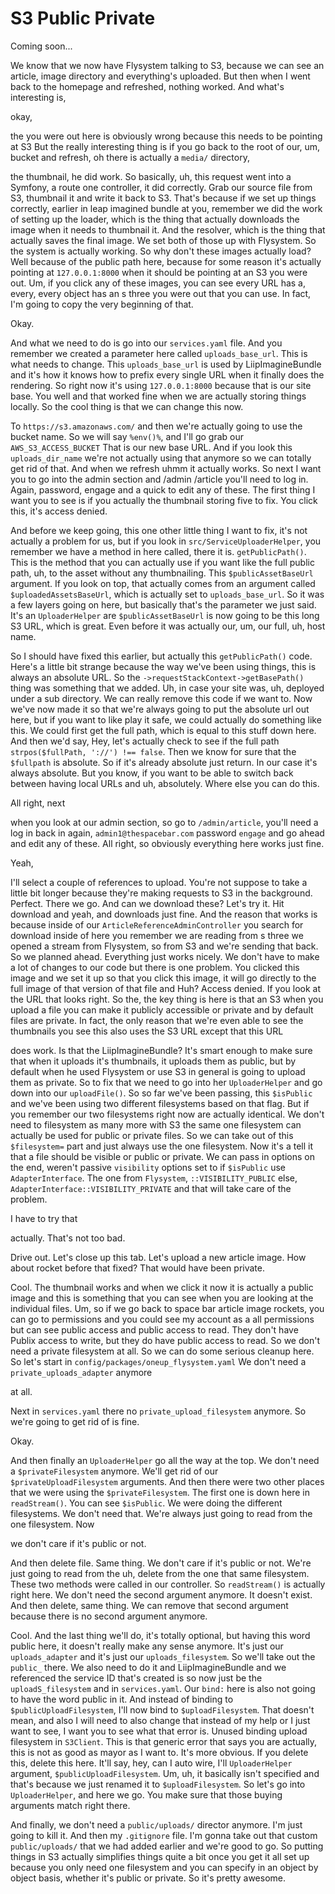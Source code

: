 # S3 Public Private

Coming soon...

We know that we now have Flysystem talking to S3, because we can see an
article, image directory and everything's uploaded. But then when I went back to the
homepage and refreshed, nothing worked. And what's interesting is,

okay,

the you were out here is obviously wrong because this needs to be pointing at S3
But the really interesting thing is if you go back to the root of our, um,
bucket and refresh, oh there is actually a `media/` directory,

the thumbnail, he did work. So basically, uh, this request went into a Symfony, a
route one controller, it did correctly. Grab our source file from S3, thumbnail
it and write it back to S3. That's because if we set up things correctly,
earlier in leap imagined bundle at you, remember we did the work of setting up the
loader, which is the thing that actually downloads the image when it needs to
thumbnail it. And the resolver, which is the thing that actually saves the final
image. We set both of those up with Flysystem. So the system is actually working. So
why don't these images actually load? Well because of the public path here, because
for some reason it's actually pointing at `127.0.0.1:8000` when it
should be pointing at an S3 you were out. Um, if you click any of these images,
you can see every URL has a, every, every object has an s three you were out that you
can use. In fact, I'm going to copy the very beginning of that.

Okay.

And what we need to do is go into our `services.yaml` file. And you remember we created
a parameter here called `uploads_base_url`. This is what needs to change.
This `uploads_base_url` is used by LiipImagineBundle and it's how it knows
how to prefix every single URL when it finally does the rendering. So right now it's
using `127.0.0.1:8000` because that is our site base.
You well and that worked fine when we are actually storing things locally. So the
cool thing is that we can change this now.

To `https://s3.amazonaws.com/` and then we're actually going to use the bucket name. So
we will say `%env()%`, and I'll go grab our `AWS_S3_ACCESS_BUCKET`
That is our new base URL. And if you look this `uploads_dir_name`
we're not actually using that anymore so we can totally get rid of that. And
when we refresh uhmm it actually works. So next I want you to go into the admin
section and /admin /article you'll need to log in. Again, password, engage and a
quick to edit any of these. The first thing I want you to see is if you actually the
thumbnail storing five to fix. You click this, it's access denied.

And before we keep going, this one other little thing I want to fix, it's not
actually a problem for us, but if you look in `src/ServiceUploaderHelper`, you
remember we have a method in here called, there it is. `getPublicPath()`. This is the
method that you can actually use if you want like the full public path, uh, to the
asset without any thumbnailing. This `$publicAssetBaseUrl` argument. If you look
on top, that actually comes from an argument called `$uploadedAssetsBaseUrl`,
which is actually set to `uploads_base_url`. So it was a few layers going on here,
but basically that's the parameter we just said. It's an `UploaderHelper` are 
`$publicAssetBaseUrl` is now going to be this long S3 URL, which is great.
Even before it was actually our, um, our full, uh, host name.

So I should have fixed this earlier, but actually this `getPublicPath()` code. Here's a
little bit strange because the way we've been using things, this is always an
absolute URL. So the `->requestStackContext->getBasePath()` thing was something that we
added. Uh, in case your site was, uh, deployed under a sub directory. We can really
remove this code if we want to. Now we've now made it so that we're always going to
put the absolute url out here, but if you want to like play it safe, we could
actually do something like this. We could first get the full path, which is equal to
this stuff down here. And then we'd say, Hey, let's actually check to see if the full
path `strpos($fullPath, '://') !== false`. Then we know for sure that
the `$fullpath` is absolute. So if it's already absolute just return. In our case it's
always absolute. But you know, if you want to be able to switch back between having
local URLs and uh, absolutely. Where else you can do this.

All right, next

when you look at our admin section, so go to `/admin/article`, you'll need a log in
back in again, `admin1@thespacebar.com` password `engage` and go ahead and edit
any of these. All right, so obviously everything here works just fine.

Yeah,

I'll select a couple of references to upload. You're not suppose to take a little bit
longer because they're making requests to S3 in the background. Perfect. There
we go. And can we download these? Let's try it. Hit download and yeah, and downloads
just fine. And the reason that works is because inside of our 
`ArticleReferenceAdminController` you search for download inside of here you remember we are reading from s
three we opened a stream from Flysystem, so from S3 and we're sending that
back. So we planned ahead. Everything just works nicely. We don't have to make a lot
of changes to our code but there is one problem. You clicked this image and we set it
up so that you click this image, it will go directly to the full image of that
version of that file and Huh? Access denied. If you look at the URL that looks right.
So the, the key thing is here is that an S3 when you upload a file you can make
it publicly accessible or private and by default files are private. In fact, the only
reason that we're even able to see the thumbnails you see this also uses the S3
URL except that this URL

does work. Is that the LiipImagineBundle? It's smart enough to make sure that when
it uploads it's thumbnails, it uploads them as public, but by default when he used
Flysystem or use S3 in general is going to upload them as private. So to fix
that we need to go into her `UploaderHelper` and go down into our `uploadFile()`. So so
far we've been passing, this `$isPublic` and we've been using two different filesystems
based on that flag. But if you remember our two filesystems right now are actually
identical. We don't need to filesystem as many more with S3 the same one
filesystem can actually be used for public or private files. So we can take out of
this `$filesystem=` part and just always use the one filesystem. Now it's a tell it
that a file should be visible or public or private. We can pass in options on the
end, weren't passive `visibility` options set to if `$isPublic`  use 
`AdapterInterface`. The one from `Flysystem`, `::VISIBILITY_PUBLIC` else,
`AdapterInterface::VISIBILITY_PRIVATE` and that will take care of the
problem.

I have to try that

actually. That's not too bad.

Drive out. Let's close up this tab. Let's upload a new article image. How about
rocket before that fixed? That would have been private.

Cool. The thumbnail works and when we click it now it is actually a public image and
this is something that you can see when you are looking at the individual files. Um,
so if we go back to space bar article image rockets, you can go to permissions and
you could see my account as a all permissions but can see public access and public
access to read. They don't have Publix access to write, but they do have public
access to read. So we don't need a private filesystem at all. So we can do some
serious cleanup here. So let's start in `config/packages/oneup_flysystem.yaml` We don't
need a `private_uploads_adapter` anymore

at all.

Next in `services.yaml` there no `private_upload_filesystem` anymore. So we're going
to get rid of is fine.

Okay.

And then finally an `UploaderHelper` go all the way at the top. We don't need a
`$privateFilesystem` anymore. We'll get rid of our `$privateUploadFilesystem` arguments.
And then there were two other places that we were using the `$privateFilesystem`. The
first one is down here in `readStream()`. You can see `$isPublic`. We were doing the
different filesystems. We don't need that. We're always just going to read from the
one filesystem. Now

we don't care if it's public or not.

And then delete file. Same thing. We don't care if it's public or not. We're just
going to read from the uh, delete from the one that same filesystem. These two
methods were called in our controller. So `readStream()` is actually right here. We
don't need the second argument anymore. It doesn't exist. And then delete, same
thing. We can remove that second argument because there is no second argument
anymore.

Cool. And the last thing we'll do, it's totally optional, but having this word public
here, it doesn't really make any sense anymore. It's just our `uploads_adapter` and
it's just our `uploads_filesystem`. So we'll take out the `public_` there. We also need to
do it and LiipImagineBundle and we referenced the service ID that's created
is so now just be the `uploadS_filesystem` and in `services.yaml`. Our `bind:` here is
also not going to have the word public in it. And instead of binding to 
`$publicUploadFilesystem`, I'll now bind to `$uploadFilesystem`. That doesn't mean, and also I will
need to also change that instead of my help or I just want to see, I want you to see
what that error is. Unused binding upload filesystem in `S3Client`. This is that
generic error that says you are actually, this is not as good as mayor as I want to.
It's more obvious. If you delete this, delete this here. It'll say, hey, can I auto
wire, I'll `UploaderHelper` argument, `$publicUploadFilesystem`. Um, uh, it
basically isn't specified and that's because we just renamed it to `$uploadFilesystem`.
So let's go into `UploaderHelper`, and here we go. You make sure that those buying
arguments match right there.

And finally, we don't need a `public/uploads/` director anymore. I'm just going to kill
it. And then my `.gitignore` file. I'm gonna take out that custom `public/uploads/`
that we had added earlier and we're good to go. So putting things in S3 actually
simplifies things quite a bit once you get it all set up because you only need one
filesystem and you can specify in an object by object basis, whether it's public or
private. So it's pretty awesome.